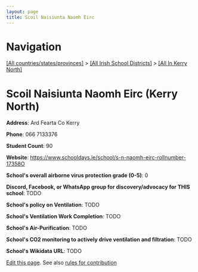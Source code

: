 ```yaml
---
layout: page
title: Scoil Naisiunta Naomh Eirc
---
```

# Navigation

[[All countries/states/provinces]](../../..) > [[All Irish School Districts]](../..) > [[All In Kerry North]](..)

# Scoil Naisiunta Naomh Eirc (Kerry North)

**Address**: Ard Fearta Co Kerry

**Phone**: 066 7133376

**Student Count**: 90

**Website**: <https://www.schooldays.ie/school/s-n-naomh-eirc-rollnumber-17358O>

**School's overall airborne virus protection grade (0-5)**: 0

**Discord, Facebook, or WhatsApp group for discovery/advocacy for THIS school**: TODO

**School's policy on Ventilation**: TODO

**School's Ventilation Work Completion**: TODO

**School's Air-Purification**: TODO

**School's CO2 monitoring to actively drive ventilation and filtration**: TODO

**School's Wikidata URL**: TODO


[Edit this page](https://github.com/ventilate-schools/Ireland/edit/main/./Kerry_North/Scoil_Naisiunta_Naomh_Eirc.md). See also [rules for contribution](../../../contribution-rules/)